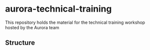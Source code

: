 # aurora-technical-training
This repository holds the material for the technical training workshop hosted by the Aurora team

## Structure
